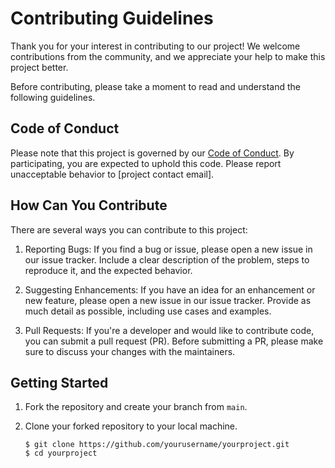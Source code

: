 # Contributing Guidelines

Thank you for your interest in contributing to our project! We welcome contributions from the community, and we appreciate your help to make this project better.

Before contributing, please take a moment to read and understand the following guidelines.

## Code of Conduct

Please note that this project is governed by our [Code of Conduct](CODE_OF_CONDUCT.md). By participating, you are expected to uphold this code. Please report unacceptable behavior to [project contact email].

## How Can You Contribute

There are several ways you can contribute to this project:

1. Reporting Bugs: If you find a bug or issue, please open a new issue in our issue tracker. Include a clear description of the problem, steps to reproduce it, and the expected behavior.

2. Suggesting Enhancements: If you have an idea for an enhancement or new feature, please open a new issue in our issue tracker. Provide as much detail as possible, including use cases and examples.

3. Pull Requests: If you're a developer and would like to contribute code, you can submit a pull request (PR). Before submitting a PR, please make sure to discuss your changes with the maintainers.

## Getting Started

1. Fork the repository and create your branch from `main`.

2. Clone your forked repository to your local machine.

   ```shell
   $ git clone https://github.com/yourusername/yourproject.git
   $ cd yourproject
